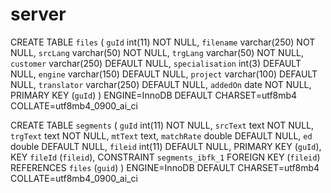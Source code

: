 # server


CREATE TABLE `files` (
  `guId` int(11) NOT NULL,
  `filename` varchar(250) NOT NULL,
  `srcLang` varchar(50) NOT NULL,
  `trgLang` varchar(50) NOT NULL,
  `customer` varchar(250) DEFAULT NULL,
  `specialisation` int(3) DEFAULT NULL,
  `engine` varchar(150) DEFAULT NULL,
  `project` varchar(100) DEFAULT NULL,
  `translator` varchar(250) DEFAULT NULL,
  `addedOn` date NOT NULL,
  PRIMARY KEY (`guId`)
) ENGINE=InnoDB DEFAULT CHARSET=utf8mb4 COLLATE=utf8mb4_0900_ai_ci


CREATE TABLE `segments` (
  `guId` int(11) NOT NULL,
  `srcText` text NOT NULL,
  `trgText` text NOT NULL,
  `mtText` text,
  `matchRate` double DEFAULT NULL,
  `ed` double DEFAULT NULL,
  `fileid` int(11) DEFAULT NULL,
  PRIMARY KEY (`guId`),
  KEY `fileId` (`fileid`),
  CONSTRAINT `segments_ibfk_1` FOREIGN KEY (`fileid`) REFERENCES `files` (`guid`)
) ENGINE=InnoDB DEFAULT CHARSET=utf8mb4 COLLATE=utf8mb4_0900_ai_ci
